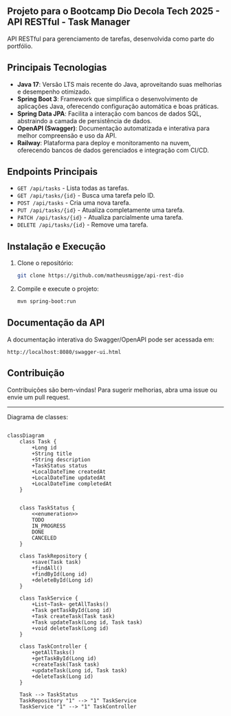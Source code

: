 ## Projeto para o Bootcamp Dio Decola Tech 2025 - API RESTful - Task Manager
API RESTful para gerenciamento de tarefas, desenvolvida como parte do portfólio.

## Principais Tecnologias

- **Java 17**: Versão LTS mais recente do Java, aproveitando suas melhorias e desempenho otimizado.
- **Spring Boot 3**: Framework que simplifica o desenvolvimento de aplicações Java, oferecendo configuração automática e boas práticas.
- **Spring Data JPA**: Facilita a interação com bancos de dados SQL, abstraindo a camada de persistência de dados.
- **OpenAPI (Swagger)**: Documentação automatizada e interativa para melhor compreensão e uso da API.
- **Railway**: Plataforma para deploy e monitoramento na nuvem, oferecendo bancos de dados gerenciados e integração com CI/CD.

## Endpoints Principais

- `GET /api/tasks` - Lista todas as tarefas.
- `GET /api/tasks/{id}` - Busca uma tarefa pelo ID.
- `POST /api/tasks` - Cria uma nova tarefa.
- `PUT /api/tasks/{id}` - Atualiza completamente uma tarefa.
- `PATCH /api/tasks/{id}` - Atualiza parcialmente uma tarefa.
- `DELETE /api/tasks/{id}` - Remove uma tarefa.

## Instalação e Execução

1. Clone o repositório:
   ```bash
   git clone https://github.com/matheusmigge/api-rest-dio
   ```
2. Compile e execute o projeto:
   ```bash
   mvn spring-boot:run
   ```

## Documentação da API

A documentação interativa do Swagger/OpenAPI pode ser acessada em:
```
http://localhost:8080/swagger-ui.html
```

## Contribuição

Contribuições são bem-vindas! Para sugerir melhorias, abra uma issue ou envie um pull request.

---

Diagrama de classes:

```mermaid

classDiagram
    class Task {
        +Long id
        +String title
        +String description
        +TaskStatus status
        +LocalDateTime createdAt
        +LocalDateTime updatedAt
        +LocalDateTime completedAt
    }


    class TaskStatus {
        <<enumeration>>
        TODO
        IN_PROGRESS
        DONE
        CANCELED
    }

    class TaskRepository {
        +save(Task task)
        +findAll()
        +findById(Long id)
        +deleteById(Long id)
    }

    class TaskService {
        +List~Task~ getAllTasks()
        +Task getTaskById(Long id)
        +Task createTask(Task task)
        +Task updateTask(Long id, Task task)
        +void deleteTask(Long id)
    }

    class TaskController {
        +getAllTasks()
        +getTaskById(Long id)
        +createTask(Task task)
        +updateTask(Long id, Task task)
        +deleteTask(Long id)
    }

    Task --> TaskStatus
    TaskRepository "1" --> "1" TaskService
    TaskService "1" --> "1" TaskController


```
